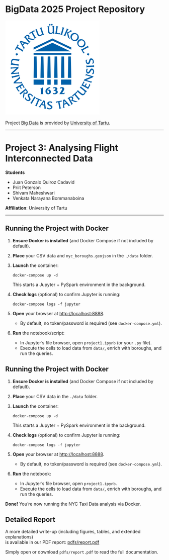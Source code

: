 # BigData 2025 Project Repository

![TartuLogo](../images/logo_ut_0.png)

Project [Big Data](https://courses.cs.ut.ee/2025/bdm/spring/Main/HomePage) is provided by [University of Tartu](https://courses.cs.ut.ee/).

---
# Project 3: Analysing Flight Interconnected Data

**Students**  
- Juan Gonzalo Quiroz Cadavid  
- Priit Peterson  
- Shivam Maheshwari  
- Venkata Narayana Bommanaboina  

**Affiliation**: University of Tartu  

---


## Running the Project with Docker

1. **Ensure Docker is installed** (and Docker Compose if not included by default).
2. **Place** your CSV data and `nyc_boroughs.geojson` in the `./data` folder.
3. **Launch** the container:
   
       docker-compose up -d

   This starts a Jupyter + PySpark environment in the background.

4. **Check logs** (optional) to confirm Jupyter is running:
   
       docker-compose logs -f jupyter

5. **Open** your browser at [http://localhost:8888](http://localhost:8888).  
   - By default, no token/password is required (see `docker-compose.yml`).

6. **Run** the notebook/script:
   - In Jupyter’s file browser, open `project1.ipynb` (or your `.py` file).
   - Execute the cells to load data from `data/`, enrich with boroughs, and run the queries.

## Running the Project with Docker

1. **Ensure Docker is installed** (and Docker Compose if not included by default).
2. **Place** your CSV data in the `./data` folder.
3. **Launch** the container:
   
       docker-compose up -d

   This starts a Jupyter + PySpark environment in the background.

4. **Check logs** (optional) to confirm Jupyter is running:
   
       docker-compose logs -f jupyter

5. **Open** your browser at [http://localhost:8888](http://localhost:8888).  
   - By default, no token/password is required (see `docker-compose.yml`).

6. **Run** the notebook:
   - In Jupyter’s file browser, open `project1.ipynb`.
   - Execute the cells to load data from `data/`, enrich with boroughs, and run the queries.

**Done!** You’re now running the NYC Taxi Data analysis via Docker. 

## Detailed Report

A more detailed write-up (including figures, tables, and extended explanations)  
is available in our PDF report: [pdfs/report.pdf](./pdf/report.pdf)

Simply open or download `pdfs/report.pdf` to read the full documentation.  


